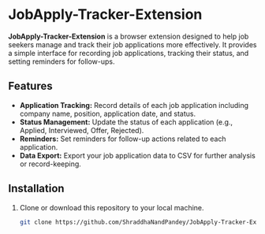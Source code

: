 # JobApply-Tracker-Extension

**JobApply-Tracker-Extension** is a browser extension designed to help job seekers manage and track their job applications more effectively. It provides a simple interface for recording job applications, tracking their status, and setting reminders for follow-ups.

## Features

- **Application Tracking:** Record details of each job application including company name, position, application date, and status.
- **Status Management:** Update the status of each application (e.g., Applied, Interviewed, Offer, Rejected).
- **Reminders:** Set reminders for follow-up actions related to each application.
- **Data Export:** Export your job application data to CSV for further analysis or record-keeping.

## Installation

1. Clone or download this repository to your local machine.
   ```bash
   git clone https://github.com/ShraddhaNandPandey/JobApply-Tracker-Extension.git
